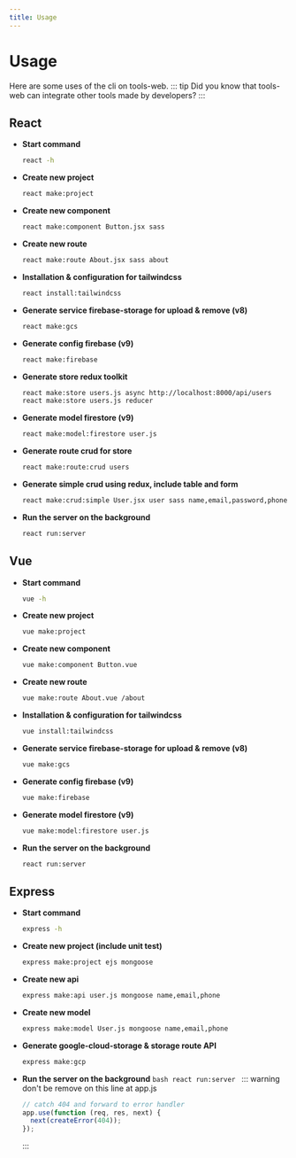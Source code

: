 ```yaml
---
title: Usage
---
```


# Usage

Here are some uses of the cli on tools-web.
::: tip
Did you know that tools-web can integrate other tools made by developers?
:::

## React

- **Start command**
  ```bash
  react -h
  ```
- **Create new project**
  ```bash
  react make:project
  ```
- **Create new component**
  ```bash
  react make:component Button.jsx sass
  ```
- **Create new route**
  ```bash
  react make:route About.jsx sass about
  ```
- **Installation & configuration for tailwindcss**
  ```bash
  react install:tailwindcss
  ```
- **Generate service firebase-storage for upload & remove (v8)**
  ```bash
  react make:gcs
  ```
- **Generate config firebase (v9)**
  ```bash
  react make:firebase
  ```
- **Generate store redux toolkit**
  ```bash
  react make:store users.js async http://localhost:8000/api/users
  react make:store users.js reducer
  ```
- **Generate model firestore (v9)**
  ```bash
  react make:model:firestore user.js
  ```
- **Generate route crud for store**
  ```bash
  react make:route:crud users
  ```
- **Generate simple crud using redux, include table and form**
  ```bash
  react make:crud:simple User.jsx user sass name,email,password,phone,place,company text,email,password,number,text,text name,email,company,place
  ```
- **Run the server on the background**
  ```bash
  react run:server
  ```

## Vue

- **Start command**
  ```bash
  vue -h
  ```
- **Create new project**
  ```bash
  vue make:project
  ```
- **Create new component**
  ```bash
  vue make:component Button.vue
  ```
- **Create new route**
  ```bash
  vue make:route About.vue /about
  ```
- **Installation & configuration for tailwindcss**
  ```bash
  vue install:tailwindcss
  ```
- **Generate service firebase-storage for upload & remove (v8)**
  ```bash
  vue make:gcs
  ```
- **Generate config firebase (v9)**
  ```bash
  vue make:firebase
  ```
- **Generate model firestore (v9)**
  ```bash
  vue make:model:firestore user.js
  ```
- **Run the server on the background**
  ```bash
  react run:server
  ```

## Express

- **Start command**
  ```bash
  express -h
  ```
- **Create new project (include unit test)**
  ```bash
  express make:project ejs mongoose
  ```
- **Create new api**
  ```bash
  express make:api user.js mongoose name,email,phone
  ```
- **Create new model**
  ```bash
  express make:model User.js mongoose name,email,phone
  ```
- **Generate google-cloud-storage & storage route API**
  ```bash
  express make:gcp
  ```
- **Run the server on the background**
  `bash react run:server `
  ::: warning
  don't be remove on this line at app.js

  ```javascript {1}
  // catch 404 and forward to error handler
  app.use(function (req, res, next) {
    next(createError(404));
  });
  ```

  :::
